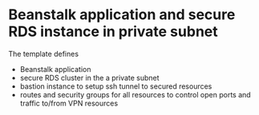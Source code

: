 # Beanstalk application and secure RDS instance in private subnet
 
The template defines 
- Beanstalk application
- secure RDS cluster in the a private subnet
- bastion instance to setup ssh tunnel to secured resources
- routes and security groups for all resources to control open ports and traffic to/from VPN resources 
